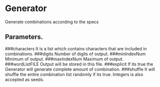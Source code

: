 # Generator
Generate combinations according to the specs

## Parameters.
###characters
It is a list which contains characters that are included in combinations.
###digits
Number of digits of output.
###minIndexNum
Minimum of output.
###maxIndexNum
Maximum of output.
###wordListFILE
Output will be stored in this file.
###explicit
If its true the Generator will generate complete amount of combination.
###shuffle
It will shuffle the entire combination list randomly if its true. Integers is also accepted as seeds.

